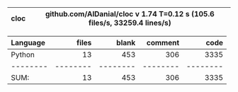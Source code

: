 cloc|github.com/AlDanial/cloc v 1.74  T=0.12 s (105.6 files/s, 33259.4 lines/s)
--- | ---

Language|files|blank|comment|code
:-------|-------:|-------:|-------:|-------:
Python|13|453|306|3335
--------|--------|--------|--------|--------
SUM:|13|453|306|3335
